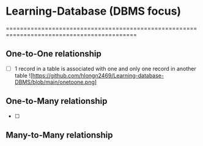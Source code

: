 # Learning-Database (DBMS focus)
===========================================================================================
## One-to-One relationship
- [ ] 1 record in a table is associated with one and only one record in another table
![https://github.com/hlongn2469/Learning-database-DBMS/blob/main/onetoone.png]
## One-to-Many relationship
- [ ] 
## Many-to-Many relationship



